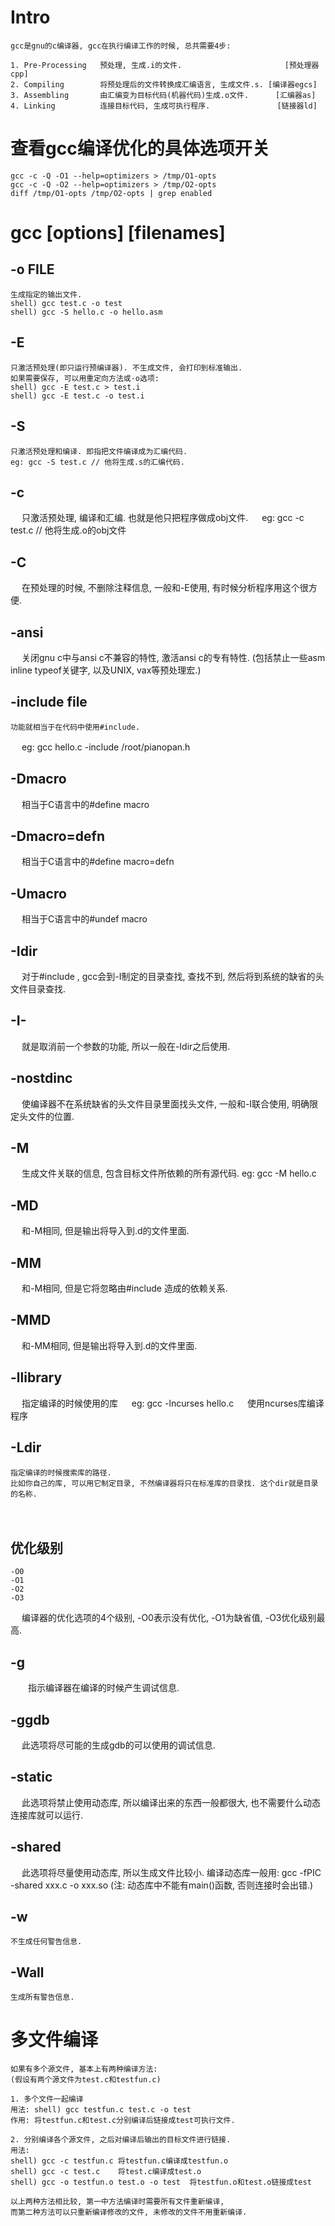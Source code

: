 # Intro
    gcc是gnu的c编译器, gcc在执行编译工作的时候, 总共需要4步:

	1. Pre-Processing   预处理, 生成.i的文件.                       [预处理器cpp] 
	2. Compiling		将预处理后的文件转换成汇编语言, 生成文件.s. [编译器egcs] 
	3. Assembling 		由汇编变为目标代码(机器代码)生成.o文件.	    [汇编器as] 
	4. Linking 		    连接目标代码, 生成可执行程序.               [链接器ld] 


# 查看gcc编译优化的具体选项开关
    gcc -c -Q -O1 --help=optimizers > /tmp/O1-opts
    gcc -c -Q -O2 --help=optimizers > /tmp/O2-opts
    diff /tmp/O1-opts /tmp/O2-opts | grep enabled


# gcc [options] [filenames] 
## -o FILE
    生成指定的输出文件. 
	shell) gcc test.c -o test
    shell) gcc -S hello.c -o hello.asm

## -E
    只激活预处理(即只运行预编译器). 不生成文件, 会打印到标准输出. 
    如果需要保存, 可以用重定向方法或-o选项:
    shell) gcc -E test.c > test.i
    shell) gcc -E test.c -o test.i

## -S
    只激活预处理和编译. 即指把文件编译成为汇编代码.
    eg: gcc -S test.c // 他将生成.s的汇编代码.

## -c 
　	只激活预处理, 编译和汇编. 也就是他只把程序做成obj文件.
　	eg: gcc -c test.c // 他将生成.o的obj文件

## -C 
　	在预处理的时候, 不删除注释信息, 一般和-E使用, 有时候分析程序用这个很方便.
　　	
## -ansi 
　	关闭gnu c中与ansi c不兼容的特性, 激活ansi c的专有特性. 
    (包括禁止一些asm inline typeof关键字, 以及UNIX, vax等预处理宏.) 

## -include file 
    功能就相当于在代码中使用#include.
　	eg: gcc hello.c -include /root/pianopan.h 
　　 
## -Dmacro 
　	相当于C语言中的#define macro 

## -Dmacro=defn 
　	相当于C语言中的#define macro=defn 

## -Umacro 
　	相当于C语言中的#undef macro 

## -Idir 
　	对于#include <file>, gcc会到-I制定的目录查找, 查找不到, 然后将到系统的缺省的头文件目录查找.

## -I- 
　	就是取消前一个参数的功能, 所以一般在-Idir之后使用.
　　 
## -nostdinc 
　	使编译器不在系统缺省的头文件目录里面找头文件, 一般和-I联合使用, 明确限定头文件的位置.
　　 　 
## -M 
　	生成文件关联的信息, 包含目标文件所依赖的所有源代码.
    eg: gcc -M hello.c 

## -MD 
　	和-M相同, 但是输出将导入到.d的文件里面.

## -MM 
　	和-M相同, 但是它将忽略由#include <file>造成的依赖关系.

## -MMD 
　	和-MM相同, 但是输出将导入到.d的文件里面.
　　 
## -llibrary 
　	指定编译的时候使用的库 
　	eg: gcc -lncurses hello.c 
　	使用ncurses库编译程序 
　　 
## -Ldir 
	指定编译的时候搜索库的路径.
    比如你自己的库, 可以用它制定目录, 不然编译器将只在标准库的目录找. 这个dir就是目录的名称.
　　 
## 优化级别
    -O0
    -O1
    -O2
    -O3
　	编译器的优化选项的4个级别, -O0表示没有优化, -O1为缺省值, -O3优化级别最高.

## -g 
　　指示编译器在编译的时候产生调试信息.

## -ggdb 
　	此选项将尽可能的生成gdb的可以使用的调试信息. 

## -static 
　	此选项将禁止使用动态库, 所以编译出来的东西一般都很大, 也不需要什么动态连接库就可以运行.

## -shared
　	此选项将尽量使用动态库, 所以生成文件比较小. 
    编译动态库一般用: gcc -fPIC -shared xxx.c -o xxx.so (注: 动态库中不能有main()函数, 否则连接时会出错.)

## -w 
    不生成任何警告信息.

## -Wall 
    生成所有警告信息.


# 多文件编译
	如果有多个源文件, 基本上有两种编译方法:
	(假设有两个源文件为test.c和testfun.c)

	1. 多个文件一起编译
	用法: shell) gcc testfun.c test.c -o test
	作用: 将testfun.c和test.c分别编译后链接成test可执行文件.

	2. 分别编译各个源文件, 之后对编译后输出的目标文件进行链接.
	用法:
	shell) gcc -c testfun.c 将testfun.c编译成testfun.o
	shell) gcc -c test.c    将test.c编译成test.o
	shell) gcc -o testfun.o test.o -o test  将testfun.o和test.o链接成test 

	以上两种方法相比较, 第一中方法编译时需要所有文件重新编译,
	而第二种方法可以只重新编译修改的文件, 未修改的文件不用重新编译.
